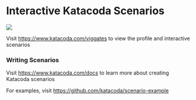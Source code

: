 # Interactive Katacoda Scenarios

[![](http://shields.katacoda.com/katacoda/viggates/count.svg)](https://www.katacoda.com/viggates "Get your profile on Katacoda.com")

Visit https://www.katacoda.com/viggates to view the profile and interactive scenarios

### Writing Scenarios
Visit https://www.katacoda.com/docs to learn more about creating Katacoda scenarios

For examples, visit https://github.com/katacoda/scenario-example
